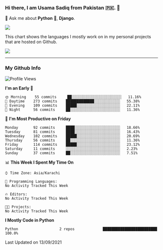 ### Hi there, I am Usama Sadiq from Pakistan 🇵🇰. 👋

💬 Ask me about **Python** 🐍, **Django**. <!-- , Testing, Docker, Jenkins Automation, -->

<!--  
🗣 I love to talk about
  - Automating day-to-day stuff using Python
  - **Urdu Literature** 📚, **Anime** 💻, **Manga** 📜, **Light Novels** 📜, **Comics** 📱.  
-->

<img align="center" src="https://github-readme-stats.vercel.app/api?username=UsamaSadiq&custom_title=My Stats&show_icons=true&theme=dark&count_private=true&include_all_commits=true" />

This chart shows the languages I mostly work on in my personal projects that are hosted on Github.

<img align="center" src="https://github-readme-stats.vercel.app/api/top-langs/?username=UsamaSadiq&langs_count=10&layout=compact" />

--- 
### My Github Info
<!--START_SECTION:waka-->
![Profile Views](http://img.shields.io/badge/Profile%20Views-0-blue)

**I'm an Early 🐤** 

```text
🌞 Morning    55 commits     ██░░░░░░░░░░░░░░░░░░░░░░░   11.16% 
🌆 Daytime    273 commits    █████████████░░░░░░░░░░░░   55.38% 
🌃 Evening    109 commits    █████░░░░░░░░░░░░░░░░░░░░   22.11% 
🌙 Night      56 commits     ██░░░░░░░░░░░░░░░░░░░░░░░   11.36%

```
📅 **I'm Most Productive on Friday** 

```text
Monday       92 commits     ████░░░░░░░░░░░░░░░░░░░░░   18.66% 
Tuesday      81 commits     ████░░░░░░░░░░░░░░░░░░░░░   16.43% 
Wednesday    102 commits    █████░░░░░░░░░░░░░░░░░░░░   20.69% 
Thursday     56 commits     ██░░░░░░░░░░░░░░░░░░░░░░░   11.36% 
Friday       114 commits    █████░░░░░░░░░░░░░░░░░░░░   23.12% 
Saturday     11 commits     ░░░░░░░░░░░░░░░░░░░░░░░░░   2.23% 
Sunday       37 commits     ██░░░░░░░░░░░░░░░░░░░░░░░   7.51%

```


📊 **This Week I Spent My Time On** 

```text
⌚︎ Time Zone: Asia/Karachi

💬 Programming Languages: 
No Activity Tracked This Week

🔥 Editors: 
No Activity Tracked This Week

🐱‍💻 Projects: 
No Activity Tracked This Week

```

**I Mostly Code in Python** 

```text
Python                   2 repos             █████████████████████████   100.0%

```



 Last Updated on 13/09/2021
<!--END_SECTION:waka-->
<!--
**UsamaSadiq/UsamaSadiq** is a ✨ _special_ ✨ repository because its `README.md` (this file) appears on your GitHub profile.

Here are some ideas to get you started:

- 🔭 I’m currently working on ...
- 🌱 I’m currently learning ...
- 👯 I’m looking to collaborate on ...
- 🤔 I’m looking for help with ...
- 📫 How to reach me: ...
- 😄 Pronouns: ...
- ⚡ Fun fact: ...
-->
